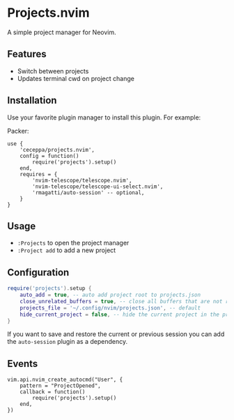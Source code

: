 # Projects.nvim

A simple project manager for Neovim.

## Features

- Switch between projects
- Updates terminal cwd on project change

## Installation

Use your favorite plugin manager to install this plugin. For example:

Packer:

```
use {
    'ceceppa/projects.nvim',
    config = function()
        require('projects').setup()
    end,
    requires = {
        'nvim-telescope/telescope.nvim',
        'nvim-telescope/telescope-ui-select.nvim',
        'rmagatti/auto-session' -- optional,
    }
}
```

## Usage

- `:Projects` to open the project manager
- `:Project add` to add a new project

## Configuration

```lua
require('projects').setup {
    auto_add = true, -- auto add project root to projects.json
    close_unrelated_buffers = true, -- close all buffers that are not related to the project after opening it
    projects_file = '~/.config/nvim/projects.json', -- default
    hide_current_project = false, -- hide the current project in the project list
}
```

If you want to save and restore the current or previous session you can add the `auto-session` plugin as a dependency.

## Events

```
vim.api.nvim_create_autocmd("User", {
    pattern = "ProjectOpened",
    callback = function()
        require('projects').setup()
    end,
})
```
